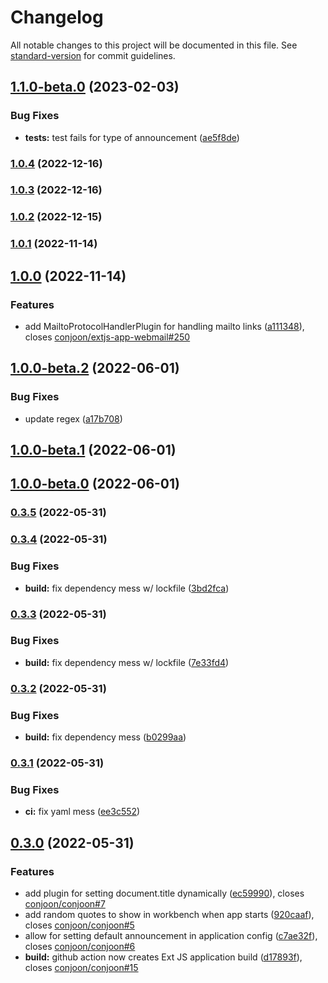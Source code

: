 # Changelog

All notable changes to this project will be documented in this file. See [standard-version](https://github.com/conventional-changelog/standard-version) for commit guidelines.

## [1.1.0-beta.0](https://github.com/conjoon/conjoon/compare/v1.0.4...v1.1.0-beta.0) (2023-02-03)


### Bug Fixes

* **tests:** test fails for type of announcement ([ae5f8de](https://github.com/conjoon/conjoon/commit/ae5f8dec6c48bb1eddc580dc3de22189fbbb12a5))

### [1.0.4](https://github.com/conjoon/conjoon/compare/v1.0.3...v1.0.4) (2022-12-16)

### [1.0.3](https://github.com/conjoon/conjoon/compare/v1.0.2...v1.0.3) (2022-12-16)

### [1.0.2](https://github.com/conjoon/conjoon/compare/v1.0.1...v1.0.2) (2022-12-15)

### [1.0.1](https://github.com/conjoon/conjoon/compare/v1.0.0...v1.0.1) (2022-11-14)

## [1.0.0](https://github.com/conjoon/conjoon/compare/v1.0.0-beta.2...v1.0.0) (2022-11-14)


### Features

* add MailtoProtocolHandlerPlugin for handling mailto links ([a111348](https://github.com/conjoon/conjoon/commit/a1113483bd7e880e3d81a95b8dfb95e3d20d6ed2)), closes [conjoon/extjs-app-webmail#250](https://github.com/conjoon/extjs-app-webmail/issues/250)

## [1.0.0-beta.2](https://github.com/conjoon/conjoon/compare/v1.0.0-beta.1...v1.0.0-beta.2) (2022-06-01)


### Bug Fixes

* update regex ([a17b708](https://github.com/conjoon/conjoon/commit/a17b708a039d62354681af14153bc39f3583d084))

## [1.0.0-beta.1](https://github.com/conjoon/conjoon/compare/v1.0.0-beta.0...v1.0.0-beta.1) (2022-06-01)

## [1.0.0-beta.0](https://github.com/conjoon/conjoon/compare/v1.0.0...v1.0.0-beta.0) (2022-06-01)

### [0.3.5](https://github.com/conjoon/conjoon/compare/v0.3.4...v0.3.5) (2022-05-31)

### [0.3.4](https://github.com/conjoon/conjoon/compare/v0.3.3...v0.3.4) (2022-05-31)


### Bug Fixes

* **build:** fix dependency mess w/ lockfile ([3bd2fca](https://github.com/conjoon/conjoon/commit/3bd2fca1029b17172f56e743b097262c8eaecb55))

### [0.3.3](https://github.com/conjoon/conjoon/compare/v0.3.2...v0.3.3) (2022-05-31)


### Bug Fixes

* **build:** fix dependency mess w/ lockfile ([7e33fd4](https://github.com/conjoon/conjoon/commit/7e33fd4fdea395c6cef90cf0099b87d82e268ae6))

### [0.3.2](https://github.com/conjoon/conjoon/compare/v0.3.1...v0.3.2) (2022-05-31)


### Bug Fixes

* **build:** fix dependency mess ([b0299aa](https://github.com/conjoon/conjoon/commit/b0299aaf705ff2c0795454f3ca605ed1626325b3))

### [0.3.1](https://github.com/conjoon/conjoon/compare/v0.3.0...v0.3.1) (2022-05-31)


### Bug Fixes

* **ci:** fix yaml mess ([ee3c552](https://github.com/conjoon/conjoon/commit/ee3c5525be0855ed6ea3b17116b7e8a0f921f095))

## [0.3.0](https://github.com/conjoon/conjoon/compare/v0.1.1...v0.3.0) (2022-05-31)


### Features

* add plugin for setting document.title dynamically ([ec59990](https://github.com/conjoon/conjoon/commit/ec59990496eee1268c89c86593d14978f641b1cb)), closes [conjoon/conjoon#7](https://github.com/conjoon/conjoon/issues/7)
* add random quotes to show in workbench when app starts ([920caaf](https://github.com/conjoon/conjoon/commit/920caaf0859e07d4cb3c777d7af5a92090c07b8a)), closes [conjoon/conjoon#5](https://github.com/conjoon/conjoon/issues/5)
* allow for setting default announcement in application config ([c7ae32f](https://github.com/conjoon/conjoon/commit/c7ae32f5a4904e75ea37f2f3bcbc59c4c9891ca0)), closes [conjoon/conjoon#6](https://github.com/conjoon/conjoon/issues/6)
* **build:** github action now creates Ext JS application build ([d17893f](https://github.com/conjoon/conjoon/commit/d17893fa1cd9f3b9cf7a510b40afde632e8507fd)), closes [conjoon/conjoon#15](https://github.com/conjoon/conjoon/issues/15)
